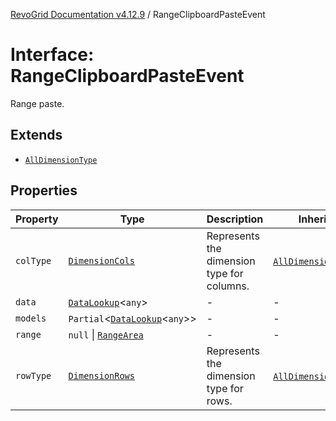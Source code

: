 [RevoGrid Documentation v4.12.9](README.md) / RangeClipboardPasteEvent

# Interface: RangeClipboardPasteEvent

Range paste.

## Extends

- [`AllDimensionType`](Interface.AllDimensionType.md)

## Properties

| Property | Type | Description | Inherited from | Defined in |
| ------ | ------ | ------ | ------ | ------ |
| `colType` | [`DimensionCols`](TypeAlias.DimensionCols.md) | Represents the dimension type for columns. | [`AllDimensionType`](Interface.AllDimensionType.md).`colType` | [src/types/interfaces.ts:769](https://github.com/revolist/revogrid/blob/5b626b1ece93ea60f82047d059b8a2635455feb4/src/types/interfaces.ts#L769) |
| `data` | [`DataLookup`](TypeAlias.DataLookup.md)\<`any`\> | - | - | [src/types/interfaces.ts:831](https://github.com/revolist/revogrid/blob/5b626b1ece93ea60f82047d059b8a2635455feb4/src/types/interfaces.ts#L831) |
| `models` | `Partial`\<[`DataLookup`](TypeAlias.DataLookup.md)\<`any`\>\> | - | - | [src/types/interfaces.ts:832](https://github.com/revolist/revogrid/blob/5b626b1ece93ea60f82047d059b8a2635455feb4/src/types/interfaces.ts#L832) |
| `range` | `null` \| [`RangeArea`](TypeAlias.RangeArea.md) | - | - | [src/types/interfaces.ts:833](https://github.com/revolist/revogrid/blob/5b626b1ece93ea60f82047d059b8a2635455feb4/src/types/interfaces.ts#L833) |
| `rowType` | [`DimensionRows`](TypeAlias.DimensionRows.md) | Represents the dimension type for rows. | [`AllDimensionType`](Interface.AllDimensionType.md).`rowType` | [src/types/interfaces.ts:764](https://github.com/revolist/revogrid/blob/5b626b1ece93ea60f82047d059b8a2635455feb4/src/types/interfaces.ts#L764) |
